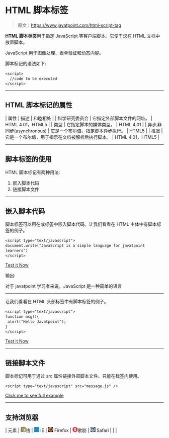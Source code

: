 # HTML 脚本标签

> 原文：<https://www.javatpoint.com/html-script-tag>

**HTML 脚本标签**用于指定 JavaScript 等客户端脚本。它便于您在 HTML 文档中放置脚本。

JavaScript 用于图像处理、表单验证和动态内容。

脚本标记的语法如下:

```
<script>
  //code to be executed
</script>

```

* * *

## HTML 脚本标记的属性

| 属性 | 描述 | 和睦相处 |
| 科学研究委员会 | 它指定外部脚本文件的网址。 | HTML 4.01，HTML5 |
| 类型 | 它指定脚本的媒体类型。 | HTML 4.01 |
| 异步ˌ非同步(asynchronous) | 它是一个布尔值，指定脚本异步执行。 | HTML5 |
| 推迟 | 它是一个布尔值，用于指示在文档被解析后执行脚本。 | HTML 4.01，HTML5 |

* * *

## 脚本标签的使用

HTML 脚本标记有两种用法:

1.  嵌入脚本代码
2.  链接脚本文件

* * *

## 嵌入脚本代码

脚本标签可以用在或标签中嵌入脚本代码。让我们看看在 HTML 主体中有脚本标签的例子。

```
<script type="text/javascript">
document.write("JavaScript is a simple language for javatpoint learners")
</script>

```

[Test it Now](https://www.javatpoint.com/oprweb/test.jsp?filename=example1js)

输出:

对于 javatpoint 学习者来说，JavaScript 是一种简单的语言

* * *

让我们看看在 HTML 头部标签中有脚本标签的例子。

```
<script type="text/javascript">  
function msg(){  
 alert("Hello Javatpoint");  
}  
</script> 

```

[Test it Now](https://www.javatpoint.com/oprweb/test.jsp?filename=example3js)

* * *

## 链接脚本文件

脚本标记可用于通过 src 属性链接外部脚本文件。只能在标签内使用。

```
<script type="text/javascript" src="message.js" />

```

[Click me to see full example](external-javascript-file)

* * *

## 支持浏览器

| 元素 | ![chrome browser](img/4fbdc93dc2016c5049ed108e7318df19.png)铬 | ![ie browser](img/83dd23df1fe8373fd5bf054b2c1dd88b.png) IE | ![firefox browser](img/4f001fff393888a8a807ed29b28145d1.png) Firefox | ![opera browser](img/6cad4a592cc69a052056a0577b4aac65.png)歌剧 | ![safari browser](img/a0f6a9711a92203c5dc5c127fe9c9fca.png) Safari |
|  |